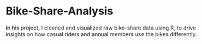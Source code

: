 # Bike-Share-Analysis
In his project, I cleaned and visualized raw bike-share data using R, to drive insights on how casual riders and annual members use the bikes differently.
